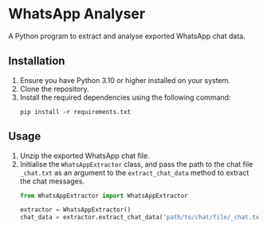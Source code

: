 # WhatsApp Analyser

A Python program to extract and analyse exported WhatsApp chat data.

## Installation

1. Ensure you have Python 3.10 or higher installed on your system.
2. Clone the repository.
3. Install the required dependencies using the following command:
   ```
   pip install -r requirements.txt
   ```

## Usage

1. Unzip the exported WhatsApp chat file.
2. Initialise the `WhatsAppExtractor` class, and pass the path to the chat file `_chat.txt` as an argument to the `extract_chat_data` method to extract the chat messages.
   ```python
   from WhatsAppExtractor import WhatsAppExtractor
   
   extractor = WhatsAppExtractor()
   chat_data = extractor.extract_chat_data('path/to/chat/file/_chat.txt')
   ```